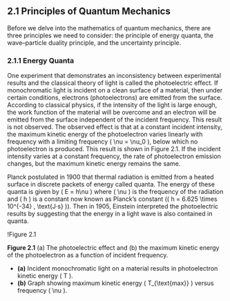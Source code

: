 ## 2.1 Principles of Quantum Mechanics

Before we delve into the mathematics of quantum mechanics, there are three principles we need to consider: the principle of energy quanta, the wave–particle duality principle, and the uncertainty principle.

### 2.1.1 Energy Quanta

One experiment that demonstrates an inconsistency between experimental results and the classical theory of light is called the photoelectric effect. If monochromatic light is incident on a clean surface of a material, then under certain conditions, electrons (photoelectrons) are emitted from the surface. According to classical physics, if the intensity of the light is large enough, the work function of the material will be overcome and an electron will be emitted from the surface independent of the incident frequency. This result is not observed. The observed effect is that at a constant incident intensity, the maximum kinetic energy of the photoelectron varies linearly with frequency with a limiting frequency \( \nu = \nu_0 \), below which no photoelectron is produced. This result is shown in Figure 2.1. If the incident intensity varies at a constant frequency, the rate of photoelectron emission changes, but the maximum kinetic energy remains the same.

Planck postulated in 1900 that thermal radiation is emitted from a heated surface in discrete packets of energy called quanta. The energy of these quanta is given by \( E = h\nu \) where \( \nu \) is the frequency of the radiation and \( h \) is a constant now known as Planck’s constant (\( h = 6.625 \times 10^{-34} \, \text{J·s} \)). Then in 1905, Einstein interpreted the photoelectric results by suggesting that the energy in a light wave is also contained in quanta.

!Figure 2.1

**Figure 2.1** (a) The photoelectric effect and (b) the maximum kinetic energy of the photoelectron as a function of incident frequency.

- **(a)** Incident monochromatic light on a material results in photoelectron kinetic energy \( T \).
- **(b)** Graph showing maximum kinetic energy \( T_{\text{max}} \) versus frequency \( \nu \).